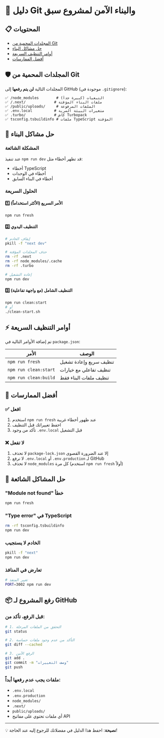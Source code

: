 # 🚀 دليل Git والبناء الآمن لمشروع سبق

## 📋 المحتويات
- [المجلدات المحمية من Git](#المجلدات-المحمية-من-git)
- [حل مشاكل البناء](#حل-مشاكل-البناء)
- [أوامر التنظيف السريعة](#أوامر-التنظيف-السريعة)
- [أفضل الممارسات](#أفضل-الممارسات)

## 🛡️ المجلدات المحمية من Git

المجلدات التالية **لن يتم رفعها** إلى GitHub (موجودة في `.gitignore`):

```
✅ /node_modules        # التبعيات (كبيرة جداً)
✅ /.next/             # ملفات البناء المؤقتة
✅ /public/uploads/     # الملفات المرفوعة
✅ .env.local          # متغيرات البيئة السرية
✅ .turbo/             # كاش Turbopack
✅ tsconfig.tsbuildinfo # ملفات TypeScript المؤقتة
```

## 🔧 حل مشاكل البناء

### المشكلة الشائعة
عند تنفيذ `npm run dev` قد تظهر أخطاء مثل:
- أخطاء TypeScript
- أخطاء في الوحدات
- أخطاء في البناء السابق

### الحلول السريعة

#### 1️⃣ الأمر السريع (الأكثر استخداماً)
```bash
npm run fresh
```

#### 2️⃣ التنظيف اليدوي
```bash
# إيقاف الخادم
pkill -f "next dev"

# حذف المجلدات المؤقتة
rm -rf .next
rm -rf node_modules/.cache
rm -rf .turbo

# إعادة التشغيل
npm run dev
```

#### 3️⃣ التنظيف الشامل (مع واجهة تفاعلية)
```bash
npm run clean:start
# أو
./clean-start.sh
```

## ⚡ أوامر التنظيف السريعة

تم إضافة الأوامر التالية في `package.json`:

| الأمر | الوصف |
|------|-------|
| `npm run fresh` | تنظيف سريع وإعادة تشغيل |
| `npm run clean:start` | تنظيف تفاعلي مع خيارات |
| `npm run clean:build` | تنظيف ملفات البناء فقط |

## 📝 أفضل الممارسات

### ✅ افعل
1. استخدم `npm run fresh` عند ظهور أخطاء غريبة
2. احفظ تغييراتك قبل التنظيف
3. تأكد من وجود `.env.local` قبل التشغيل

### ❌ لا تفعل
1. لا تحذف `package-lock.json` إلا عند الضرورة القصوى
2. لا ترفع `.env.local` أو `.env.production` لـ GitHub
3. لا تحذف `node_modules` كل مرة (استخدم `npm run fresh` أولاً)

## 🚨 حل المشاكل الشائعة

### "Module not found" خطأ
```bash
npm run fresh
```

### "Type error" في TypeScript
```bash
rm -rf tsconfig.tsbuildinfo
npm run dev
```

### الخادم لا يستجيب
```bash
pkill -f "next"
npm run dev
```

### تعارض في المنافذ
```bash
# تغيير المنفذ
PORT=3002 npm run dev
```

## 📦 رفع المشروع لـ GitHub

### قبل الرفع، تأكد من:
```bash
# 1. التحقق من الملفات المرحلة
git status

# 2. التأكد من عدم وجود ملفات حساسة
git diff --cached

# 3. الرفع الآمن
git add .
git commit -m "وصف التغييرات"
git push
```

### ملفات يجب عدم رفعها أبداً:
- `.env.local`
- `.env.production`
- `node_modules/`
- `.next/`
- `public/uploads/`
- أي ملفات تحتوي على مفاتيح API

---

💡 **نصيحة**: احفظ هذا الدليل في مفضلاتك للرجوع إليه عند الحاجة! 